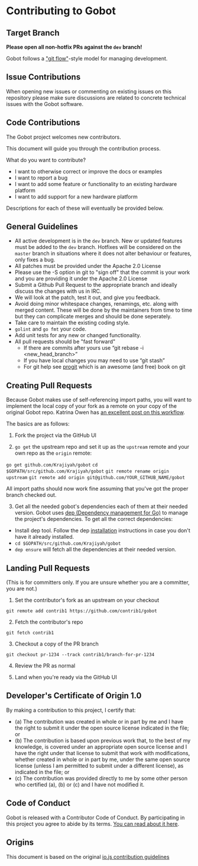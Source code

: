 # Contributing to Gobot

## Target Branch
**Please open all non-hotfix PRs against the `dev` branch!**

Gobot follows a ["git flow"](http://nvie.com/posts/a-successful-git-branching-model/)-style model for managing development.

## Issue Contributions

When opening new issues or commenting on existing issues on this repository
please make sure discussions are related to concrete technical issues with the
Gobot software.

## Code Contributions

The Gobot project welcomes new contributors.

This document will guide you through the contribution process.

What do you want to contribute?

- I want to otherwise correct or improve the docs or examples
- I want to report a bug
- I want to add some feature or functionality to an existing hardware platform
- I want to add support for a new hardware platform

Descriptions for each of these will eventually be provided below.

## General Guidelines

* All active development is in the `dev` branch. New or updated features must be added to the `dev` branch. Hotfixes will be considered on the `master` branch in situations where it does not alter behaviour or features, only fixes a bug.
* All patches must be provided under the Apache 2.0 License
* Please use the -S option in git to "sign off" that the commit is your work and you are providing it under the Apache 2.0 License
* Submit a Github Pull Request to the appropriate branch and ideally discuss the changes with us in IRC.
* We will look at the patch, test it out, and give you feedback.
* Avoid doing minor whitespace changes, renamings, etc. along with merged content. These will be done by the maintainers from time to time but they can complicate merges and should be done seperately.
* Take care to maintain the existing coding style.
* `golint` and `go fmt` your code.
* Add unit tests for any new or changed functionality.
* All pull requests should be "fast forward"
  * If there are commits after yours use “git rebase -i <new_head_branch>”
  * If you have local changes you may need to use “git stash”
  * For git help see [progit](http://git-scm.com/book) which is an awesome (and free) book on git

## Creating Pull Requests
Because Gobot makes use of self-referencing import paths, you will want
to implement the local copy of your fork as a remote on your copy of the
original Gobot repo. Katrina Owen has [an excellent post on this workflow](https://splice.com/blog/contributing-open-source-git-repositories-go/).

The basics are as follows:

1. Fork the project via the GitHub UI

2. `go get` the upstream repo and set it up as the `upstream` remote and your own repo as the `origin` remote:

`go get github.com/Krajiyah/gobot`
`cd $GOPATH/src/github.com/Krajiyah/gobot`
`git remote rename origin upstream`
`git remote add origin git@github.com/YOUR_GITHUB_NAME/gobot`

All import paths should now work fine assuming that you've got the
proper branch checked out.

3. Get all the needed gobot's dependencies each of them at their needed version. Gobot uses [dep (Dependency management for Go)](https://golang.github.io/dep/) to manage the project's dependencies. To get all the correct dependencies:

* Install dep tool. Follow the dep [installation](https://golang.github.io/dep/docs/installation.html) instructions in case you don't have it already installed.
* `cd $GOPATH/src/github.com/Krajiyah/gobot` 
* `dep ensure` will fetch  all the dependencies at their needed version.

## Landing Pull Requests
(This is for committers only. If you are unsure whether you are a committer, you are not.)

1. Set the contributor's fork as an upstream on your checkout

`git remote add contrib1 https://github.com/contrib1/gobot`

2. Fetch the contributor's repo

`git fetch contrib1`

3. Checkout a copy of the PR branch

`git checkout pr-1234 --track contrib1/branch-for-pr-1234`

4. Review the PR as normal

5. Land when you're ready via the GitHub UI

## Developer's Certificate of Origin 1.0

By making a contribution to this project, I certify that:

* (a) The contribution was created in whole or in part by me and I
  have the right to submit it under the open source license indicated
  in the file; or
* (b) The contribution is based upon previous work that, to the best
  of my knowledge, is covered under an appropriate open source license
  and I have the right under that license to submit that work with
  modifications, whether created in whole or in part by me, under the
  same open source license (unless I am permitted to submit under a
  different license), as indicated in the file; or
* (c) The contribution was provided directly to me by some other
  person who certified (a), (b) or (c) and I have not modified it.

## Code of Conduct

Gobot is released with a Contributor Code of Conduct. By participating in this project you agree to abide by its terms. [You can read about it here](CODE_OF_CONDUCT.md).

## Origins

This document is based on the original [io.js contribution guidelines](https://github.com/nodejs/io.js/blob/master/CONTRIBUTING.md)
